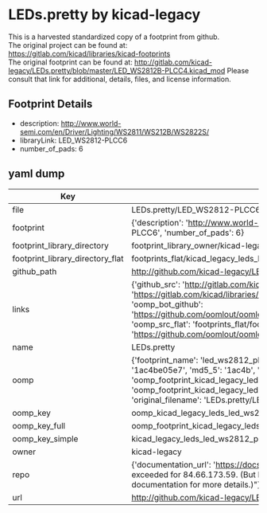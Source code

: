 # LEDs.pretty by kicad-legacy  
This is a harvested standardized copy of a footprint from github.  
The original project can be found at:  
https://gitlab.com/kicad/libraries/kicad-footprints  
The original footprint can be found at:
http://gitlab.com/kicad-legacy/LEDs.pretty/blob/master/LED_WS2812B-PLCC4.kicad_mod
Please consult that link for additional, details, files, and license information.  
## Footprint Details
* description: http://www.world-semi.com/en/Driver/Lighting/WS2811/WS212B/WS2822S/  
* libraryLink: LED_WS2812-PLCC6  
* number_of_pads: 6  
## yaml dump  
| Key | Value |  
| --- | --- |  
| file | LEDs.pretty/LED_WS2812-PLCC6.kicad_mod |  
| footprint | {'description': 'http://www.world-semi.com/en/Driver/Lighting/WS2811/WS212B/WS2822S/', 'libraryLink': 'LED_WS2812-PLCC6', 'number_of_pads': 6} |  
| footprint_library_directory | footprint_library_owner/kicad-legacy_LEDs.pretty |  
| footprint_library_directory_flat | footprints_flat/kicad_legacy_leds_led_ws2812_plcc6/working |  
| github_path | http://github.com/kicad-legacy/LEDs.pretty/blob/master/LED_WS2812-PLCC6.kicad_mod |  
| links | {'github_src': 'http://gitlab.com/kicad-legacy/LEDs.pretty/blob/master/LED_WS2812B-PLCC4.kicad_mod', 'github_src_repo': 'https://gitlab.com/kicad/libraries/kicad-footprints', 'oomp_bot': 'footprints/kicad_legacy_leds_led_ws2812_plcc6/working', 'oomp_bot_github': 'https://github.com/oomlout/oomlout_oomp_footprint_bot/tree/main/footprints/kicad_legacy_leds_led_ws2812_plcc6/working', 'oomp_src_flat': 'footprints_flat/footprints_flat/kicad_legacy_leds_led_ws2812_plcc6/working', 'oomp_src_flat_github': 'https://github.com/oomlout/oomlout_oomp_footprint_src/tree/main/footprints_flat/kicad_legacy_leds_led_ws2812_plcc6/working'} |  
| name | LEDs.pretty |  
| oomp | {'footprint_name': 'led_ws2812_plcc6', 'library_name': 'leds', 'md5': '1ac4be05e7997e85c5dc42c740125544', 'md5_10': '1ac4be05e7', 'md5_5': '1ac4b', 'md5_6': '1ac4be', 'oomp_key': 'oomp_kicad_legacy_leds_led_ws2812_plcc6', 'oomp_key_extra': 'oomp_footprint_kicad_legacy_leds_led_ws2812_plcc6', 'oomp_key_full': 'oomp_footprint_kicad_legacy_leds_led_ws2812_plcc6_1ac4be', 'oomp_key_simple': 'kicad_legacy_leds_led_ws2812_plcc6', 'original_filename': 'LEDs.pretty/LED_WS2812-PLCC6.kicad_mod', 'owner_name': 'kicad_legacy'} |  
| oomp_key | oomp_kicad_legacy_leds_led_ws2812_plcc6 |  
| oomp_key_full | oomp_footprint_kicad_legacy_leds_led_ws2812_plcc6 |  
| oomp_key_simple | kicad_legacy_leds_led_ws2812_plcc6 |  
| owner | kicad-legacy |  
| repo | {'documentation_url': 'https://docs.github.com/rest/overview/resources-in-the-rest-api#rate-limiting', 'message': "API rate limit exceeded for 84.66.173.59. (But here's the good news: Authenticated requests get a higher rate limit. Check out the documentation for more details.)"} |  
| url | http://github.com/kicad-legacy/LEDs.pretty |  

